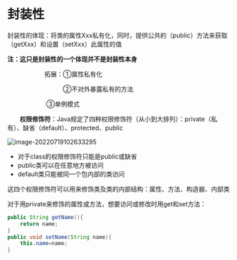 # 封装性
封装性的体现：将类的属性Xxx私有化，同时，提供公共的（public）方法来获取（getXxx）和设置（setXxx）此属性的值

**注：这只是封装性的一个体现并不是封装性本身**

      拓展：①属性私有化

         ②不对外暴露私有的方法

      		   ③单例模式

  **权限修饰符**：Java规定了四种权限修饰符（从小到大排列）：private（私有）、缺省（default）、protected、public

![image-20220719102633295](https://gitee.com/Enteral/images/raw/master/https://gitee.com/enteral/images/image-20220719102633295.png)

- 对于class的权限修饰符只能是public或缺省
- public类可以在任意地方被访问
- default类只能被同一个包内部的类访问

这四个权限修饰符可以用来修饰类及类的内部结构：属性、方法、构造器、内部类

对于用private来修饰的属性或方法，想要访问或修改时用get和set方法：

```java
public String getName(){
    return name;
}
public void setName(String name){
    this.name=name;
}
```


